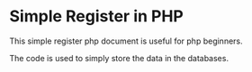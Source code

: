 # Simple Register in PHP #

This simple register php document is useful for php beginners.

The code is used to simply store the data in the databases.
